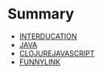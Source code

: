 # Summary

* [INTERDUCATION](README.md)
* [JAVA](java/README.md)
* [CLOJUREJAVASCRIPT](ClojureJavaScript/README.md)
* [FUNNYLINK](LOCATOR.md)
